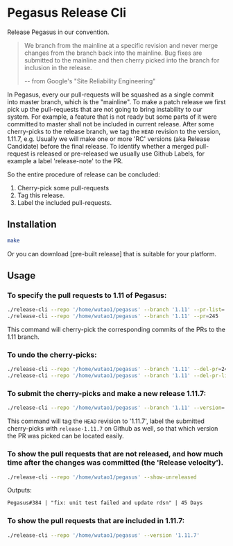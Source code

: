 # Pegasus Release Cli

Release Pegasus in our convention.

> We branch from the mainline at a specific revision and never merge changes
> from the branch back into the mainline. Bug fixes are submitted to the mainline
> and then cherry picked into the branch for inclusion in the release.
>
> -- from Google's "Site Reliability Engineering"

In Pegasus, every our pull-requests will be squashed as a single commit
into master branch, which is the "mainline". To make a patch release we first pick up
the pull-requests that are not going to bring instability to our system.
For example, a feature that is not ready but some parts of it were committed to master
shall not be included in current release. After some cherry-picks to the release branch,
we tag the `HEAD` revision to the version, 1.11.7, e.g. Usually we will make one or more
'RC' versions (aka Release Candidate) before the final release. To identify whether a merged
pull-request is released or pre-released we usually use Github Labels, for example a
label 'release-note' to the PR.

So the entire procedure of release can be concluded:

1. Cherry-pick some pull-requests
2. Tag this release.
3. Label the included pull-requests.

## Installation

```sh
make
```

Or you can download [pre-built release] that is suitable for your platform.

## Usage

### To specify the pull requests to 1.11 of Pegasus:

```sh
./release-cli --repo '/home/wutao1/pegasus' --branch '1.11' --pr-list='242,243,246'
./release-cli --repo '/home/wutao1/pegasus' --branch '1.11' --pr=245
```

This command will cherry-pick the corresponding commits of the PRs to the 1.11 branch.

### To undo the cherry-picks:

```sh
./release-cli --repo '/home/wutao1/pegasus' --branch '1.11' --del-pr=245
./release-cli --repo '/home/wutao1/pegasus' --branch '1.11' --del-pr-list='246,242'
```

### To submit the cherry-picks and make a new release 1.11.7:

```sh
./release-cli --repo '/home/wutao1/pegasus' --branch '1.11' --version='1.11.7' --submit
```

This command will tag the `HEAD` revision to '1.11.7', label the submitted cherry-picks
with `release-1.11.7` on Github as well, so that which version the PR was picked can be
located easily.

### To show the pull requests that are not released, and how much time after the changes was committed (the 'Release velocity').

```sh
./release-cli --repo '/home/wutao1/pegasus' --show-unreleased
```

Outputs:

```txt
Pegasus#384 | "fix: unit test failed and update rdsn" | 45 Days
```

### To show the pull requests that are included in 1.11.7:

```sh
./release-cli --repo '/home/wutao1/pegasus' --version '1.11.7'
```

